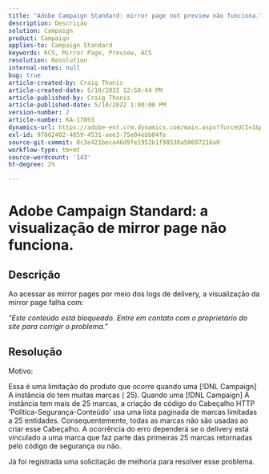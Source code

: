 ```yaml
---
title: "Adobe Campaign Standard: mirror page not preview não funciona."
description: Descrição
solution: Campaign
product: Campaign
applies-to: Campaign Standard
keywords: KCS, Mirror Page, Preview, ACS
resolution: Resolution
internal-notes: null
bug: true
article-created-by: Craig Thonis
article-created-date: 5/10/2022 12:58:44 PM
article-published-by: Craig Thonis
article-published-date: 5/10/2022 1:00:00 PM
version-number: 2
article-number: KA-17893
dynamics-url: https://adobe-ent.crm.dynamics.com/main.aspx?forceUCI=1&pagetype=entityrecord&etn=knowledgearticle&id=4c3c54e6-60d0-ec11-a7b5-00224809ccc2
exl-id: 97862402-4859-4531-aee3-75e04ebb04fe
source-git-commit: 0c3e421beca46d9fe1952b1f98538a50697216a0
workflow-type: tm+mt
source-wordcount: '143'
ht-degree: 2%

---
```


# Adobe Campaign Standard: a visualização de mirror page não funciona.

## Descrição


Ao acessar as mirror pages por meio dos logs de delivery, a visualização da mirror page falha com:

*&quot;Este conteúdo está bloqueado. Entre em contato com o proprietário do site para corrigir o problema.&quot;*


## Resolução


Motivo:

Essa é uma limitação do produto que ocorre quando uma [!DNL Campaign] A instância do tem muitas marcas ( 25). Quando uma [!DNL Campaign] A instância tem mais de 25 marcas, a criação de código do Cabeçalho HTTP &#39;Política-Segurança-Conteúdo&#39; usa uma lista paginada de marcas limitadas a 25 entidades. Consequentemente, todas as marcas não são usadas ao criar esse Cabeçalho. A ocorrência do erro dependerá se o delivery está vinculado a uma marca que faz parte das primeiras 25 marcas retornadas pelo código de segurança ou não.

Já foi registrada uma solicitação de melhoria para resolver esse problema.
